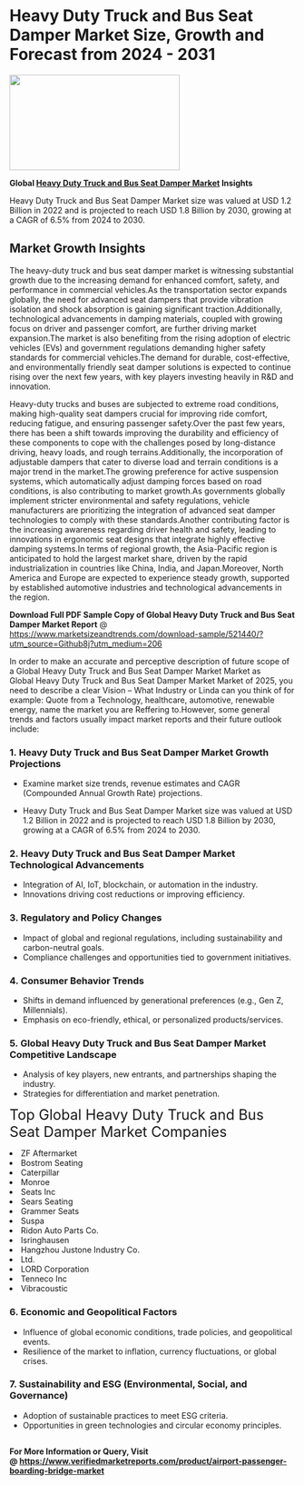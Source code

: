 <H1>Heavy Duty Truck and Bus Seat Damper Market Size, Growth and Forecast from 2024 - 2031</H1><img class="aligncenter size-medium wp-image-584254" src="https://thirdeyenews.in/wp-content/uploads/2024/09/Global-Market-Research-300x168.jpeg" alt="" width="300" height="168" /><p><strong>Global&nbsp;<a href="https://www.marketsizeandtrends.com/download-sample/521440/?utm_source=Github8j?utm_medium=206">Heavy Duty Truck and Bus Seat Damper Market</a> Insights</strong></p><p>Heavy Duty Truck and Bus Seat Damper Market size was valued at USD 1.2 Billion in 2022 and is projected to reach USD 1.8 Billion by 2030, growing at a CAGR of 6.5% from 2024 to 2030.</p><p><h2>Market Growth Insights</h2> <p>The heavy-duty truck and bus seat damper market is witnessing substantial growth due to the increasing demand for enhanced comfort, safety, and performance in commercial vehicles.As the transportation sector expands globally, the need for advanced seat dampers that provide vibration isolation and shock absorption is gaining significant traction.Additionally, technological advancements in damping materials, coupled with growing focus on driver and passenger comfort, are further driving market expansion.The market is also benefiting from the rising adoption of electric vehicles (EVs) and government regulations demanding higher safety standards for commercial vehicles.The demand for durable, cost-effective, and environmentally friendly seat damper solutions is expected to continue rising over the next few years, with key players investing heavily in R&D and innovation. </p> <p>Heavy-duty trucks and buses are subjected to extreme road conditions, making high-quality seat dampers crucial for improving ride comfort, reducing fatigue, and ensuring passenger safety.Over the past few years, there has been a shift towards improving the durability and efficiency of these components to cope with the challenges posed by long-distance driving, heavy loads, and rough terrains.Additionally, the incorporation of adjustable dampers that cater to diverse load and terrain conditions is a major trend in the market.The growing preference for active suspension systems, which automatically adjust damping forces based on road conditions, is also contributing to market growth.As governments globally implement stricter environmental and safety regulations, vehicle manufacturers are prioritizing the integration of advanced seat damper technologies to comply with these standards.Another contributing factor is the increasing awareness regarding driver health and safety, leading to innovations in ergonomic seat designs that integrate highly effective damping systems.In terms of regional growth, the Asia-Pacific region is anticipated to hold the largest market share, driven by the rapid industrialization in countries like China, India, and Japan.Moreover, North America and Europe are expected to experience steady growth, supported by established automotive industries and technological advancements in the region.</p><p><span class=""><strong>Download Full PDF Sample Copy of Global Heavy Duty Truck and Bus Seat Damper Market Report</strong> @ <a href="https://www.marketsizeandtrends.com/download-sample/521440/?utm_source=Github8j?utm_medium=206" target="_blank">https://www.marketsizeandtrends.com/download-sample/521440/?utm_source=Github8j?utm_medium=206</a></span></p><p>In order to make an accurate and perceptive description of future scope of a Global&nbsp;Heavy Duty Truck and Bus Seat Damper Market Market as Global&nbsp;Heavy Duty Truck and Bus Seat Damper Market Market of 2025, you need to describe a clear Vision &ndash; What Industry or Linda can you think of for example: Quote from a Technology, healthcare, automotive, renewable energy, name the market you are Reffering to.However, some general trends and factors usually impact market reports and their future outlook include:</p><h3>1.&nbsp;<strong>Heavy Duty Truck and Bus Seat Damper Market Growth Projections</strong></h3><ul><li>Examine market size trends, revenue estimates and CAGR (Compounded Annual Growth Rate) projections.</li><li><p>Heavy Duty Truck and Bus Seat Damper Market size was valued at USD 1.2 Billion in 2022 and is projected to reach USD 1.8 Billion by 2030, growing at a CAGR of 6.5% from 2024 to 2030.</p></li></ul><h3>2.&nbsp;<strong>Heavy Duty Truck and Bus Seat Damper Market Technological Advancements</strong></h3><ul><li>Integration of AI, IoT, blockchain, or automation in the industry.</li><li>Innovations driving cost reductions or improving efficiency.</li></ul><h3>3.&nbsp;<strong>Regulatory and Policy Changes</strong></h3><ul><li>Impact of global and regional regulations, including sustainability and carbon-neutral goals.</li><li>Compliance challenges and opportunities tied to government initiatives.</li></ul><h3>4.&nbsp;<strong>Consumer Behavior Trends</strong></h3><ul><li>Shifts in demand influenced by generational preferences (e.g., Gen Z, Millennials).</li><li>Emphasis on eco-friendly, ethical, or personalized products/services.</li></ul><h3>5.&nbsp;<strong>Global Heavy Duty Truck and Bus Seat Damper Market Competitive Landscape</strong></h3><ul><li>Analysis of key players, new entrants, and partnerships shaping the industry.</li><li>Strategies for differentiation and market penetration.</li></ul><p data-pm-slice="1 1 []"><span style="color: inherit; font-family: inherit; font-size: 25px;">Top Global Heavy Duty Truck and Bus Seat Damper Market Companies</span></p><div class="" data-test-id=""><p><li>ZF Aftermarket</li><li> Bostrom Seating</li><li> Caterpillar</li><li> Monroe</li><li> Seats Inc</li><li> Sears Seating</li><li> Grammer Seats</li><li> Suspa</li><li> Ridon Auto Parts Co.</li><li> Isringhausen</li><li> Hangzhou Justone Industry Co.</li><li> Ltd.</li><li> LORD Corporation</li><li> Tenneco Inc</li><li> Vibracoustic</li></p></div><h3>6.&nbsp;<strong>Economic and Geopolitical Factors</strong></h3><ul><li>Influence of global economic conditions, trade policies, and geopolitical events.</li><li>Resilience of the market to inflation, currency fluctuations, or global crises.</li></ul><h3>7.&nbsp;<strong>Sustainability and ESG (Environmental, Social, and Governance)</strong></h3><ul><li>Adoption of sustainable practices to meet ESG criteria.</li><li>Opportunities in green technologies and circular economy principles.</li></ul><h2><strong style="font-size: 14px;">For More Information or Query, Visit @&nbsp;</strong><a style="background-color: #ffffff; font-size: 14px;" href="https://www.marketsizeandtrends.com/report/heavy-duty-truck-and-bus-seat-damper-market/" target="_blank">https://www.verifiedmarketreports.com/product/airport-passenger-boarding-bridge-market</a></h2>